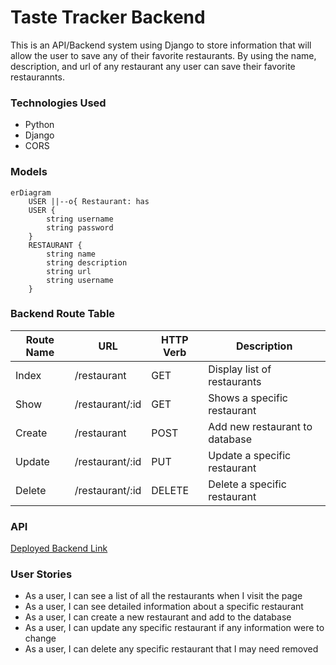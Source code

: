 # Taste Tracker Backend
This is an API/Backend system using Django to store information that will allow the user to save any of their favorite restaurants. By using the name, description, and url of any restaurant any user can save their favorite restaurannts.

### Technologies Used
- Python
- Django
- CORS

### Models
```mermaid
erDiagram
    USER ||--o{ Restaurant: has
    USER {
        string username
        string password
    }
    RESTAURANT {
        string name
        string description
        string url
        string username
    }
```

### Backend Route Table
| Route Name |     URL    | HTTP Verb |        Description        |
|------------|------------|-----------|---------------------------|
|   Index    | /restaurant     |    GET    | Display list of restaurants    |
|   Show     | /restaurant/:id |    GET    | Shows a specific restaurant    |
|   Create   | /restaurant     |    POST   | Add new restaurant to database |
|   Update   | /restaurant/:id |    PUT    | Update a specific restaurant   |
|   Delete   | /restaurant/:id |   DELETE  | Delete a specific restaurant   |

### API
[Deployed Backend Link]()

### User Stories
- As a user, I can see a list of all the restaurants when I visit the page
- As a user, I can see detailed information about a specific restaurant
- As a user, I can create a new restaurant and add to the database
- As a user, I can update any specific restaurant if any information were to change
- As a user, I can delete any specific restaurant that I may need removed